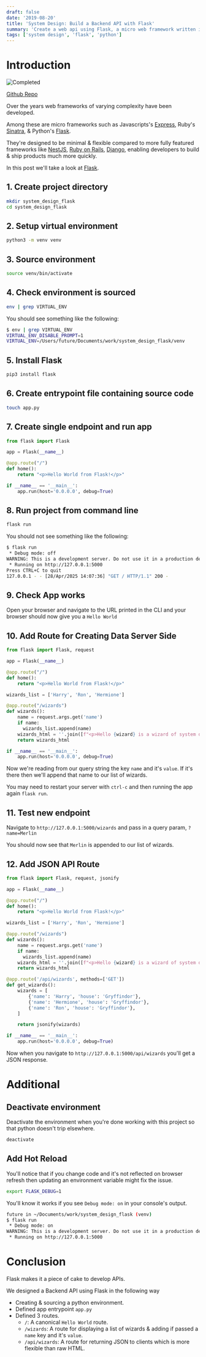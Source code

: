 ```yaml
---
draft: false
date: '2019-08-20'
title: 'System Design: Build a Backend API with Flask'
summary: 'Create a web api using Flask, a micro web framework written in Python'
tags: ['system design', 'flask', 'python']
---
```


# Introduction

<img src="/static/gifs/backend-api.gif" alt="Completed" />

[Github Repo](https://github.com/PrimeTimeTran/system_design_backend_api)

Over the years web frameworks of varying complexity have been developed.

Among these are micro frameworks such as Javascripts's [Express](https://expressjs.com/en/starter/installing.html), Ruby's [Sinatra](https://sinatrarb.com/), & Python's [Flask](https://flask.palletsprojects.com/en/stable/).

They're designed to be minimal & flexible compared to more fully featured frameworks like [NestJS](https://nestjs.com/), [Ruby on Rails](https://rubyonrails.org/), [Django](https://www.djangoproject.com/), enabling developers to build & ship products much more quickly.

In this post we'll take a look at [Flask](https://flask.palletsprojects.com/en/stable/).

## 1. Create project directory

```sh
mkdir system_design_flask
cd system_design_flask
```

## 2. Setup virtual environment

```sh
python3 -m venv venv
```

## 3. Source environment

```sh
source venv/bin/activate
```

## 4. Check environment is sourced

```sh
env | grep VIRTUAL_ENV
```

You should see something like the following:

```sh
$ env | grep VIRTUAL_ENV
VIRTUAL_ENV_DISABLE_PROMPT=1
VIRTUAL_ENV=/Users/future/Documents/work/system_design_flask/venv
```

## 5. Install Flask

```sh
pip3 install flask
```

## 6. Create entrypoint file containing source code

```sh
touch app.py
```

## 7. Create single endpoint and run app

```py showLineNumbers
from flask import Flask

app = Flask(__name__)

@app.route("/")
def home():
    return "<p>Hello World from Flask!</p>"

if __name__ == '__main__':
    app.run(host='0.0.0.0', debug=True)
```

## 8. Run project from command line

```sh
flask run
```

You should not see something like the following:

```sh
$ flask run
 * Debug mode: off
WARNING: This is a development server. Do not use it in a production deployment. Use a production WSGI server instead.
 * Running on http://127.0.0.1:5000
Press CTRL+C to quit
127.0.0.1 - - [28/Apr/2025 14:07:36] "GET / HTTP/1.1" 200 -
```

## 9. Check App works

Open your browser and navigate to the URL printed in the CLI and your browser should now give you a `Hello World`

## 10. Add Route for Creating Data Server Side

```py showLineNumbers
from flask import Flask, request

app = Flask(__name__)

@app.route("/")
def home():
    return "<p>Hello World from Flask!</p>"

wizards_list = ['Harry', 'Ron', 'Hermione']

@app.route("/wizards")
def wizards():
    name = request.args.get('name')
    if name:
      wizards_list.append(name)
    wizards_html = ''.join([f"<p>Hello {wizard} is a wizard of system design with Flask!</p>" for wizard in wizards_list])
    return wizards_html

if __name__ == '__main__':
    app.run(host='0.0.0.0', debug=True)
```

Now we're reading from our query string the key `name` and it's `value`. If it's there then we'll append that name to our list of wizards.

You may need to restart your server with `ctrl-c` and then running the app again `flask run`.

## 11. Test new endpoint

Navigate to `http://127.0.0.1:5000/wizards` and pass in a query param, `?name=Merlin`

You should now see that `Merlin` is appended to our list of wizards.

## 12. Add JSON API Route

```py showLineNumbers
from flask import Flask, request, jsonify

app = Flask(__name__)

@app.route("/")
def home():
    return "<p>Hello World from Flask!</p>"

wizards_list = ['Harry', 'Ron', 'Hermione']

@app.route("/wizards")
def wizards():
    name = request.args.get('name')
    if name:
      wizards_list.append(name)
    wizards_html = ''.join([f"<p>Hello {wizard} is a wizard of system design with Flask!</p>" for wizard in wizards_list])
    return wizards_html

@app.route('/api/wizards', methods=['GET'])
def get_wizards():
    wizards = [
        {'name': 'Harry', 'house': 'Gryffindor'},
        {'name': 'Hermione', 'house': 'Gryffindor'},
        {'name': 'Ron', 'house': 'Gryffindor'},
    ]

    return jsonify(wizards)

if __name__ == '__main__':
    app.run(host='0.0.0.0', debug=True)
```

Now when you navigate to `http://127.0.0.1:5000/api/wizards` you'll get a JSON response.

# Additional

## Deactivate environment

Deactivate the environment when you're done working with this project so that python doesn't trip elsewhere.

```sh
deactivate
```

## Add Hot Reload

You'll notice that if you change code and it's not reflected on browser refresh then updating an environment variable might fix the issue.

```sh
export FLASK_DEBUG=1
```

You'll know it works if you see `Debug mode: on` in your console's output.

```sh showLineNumbers {3}
future in ~/Documents/work/system_design_flask (venv)
$ flask run
 * Debug mode: on
WARNING: This is a development server. Do not use it in a production deployment. Use a production WSGI server instead.
 * Running on http://127.0.0.1:5000
```

# Conclusion

Flask makes it a piece of cake to develop APIs.

We designed a Backend API using Flask in the following way

- Creating & sourcing a python environment.
- Defined app entrypoint `app.py`
- Defined 3 routes.
  - `/`: A canonical `Hello World` route.
  - `/wizards`: A route for displaying a list of wizards & adding if passed a `name` key and it's `value`.
  - `/api/wizards`: A route for returning JSON to clients which is more flexible than raw HTML.
